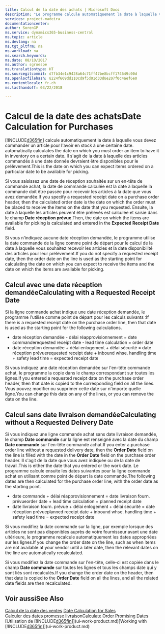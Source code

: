 ```yaml
---
title: Calcul de la date des achats | Microsoft Docs
description: "Le programme calcule automatiquement la date à laquelle vous devez commander un article pour l'avoir en stock à une certaine date. Il s'agit de la date à laquelle des articles commandés à une date donnée devraient être disponibles pour le prélèvement."
services: project-madeira
documentationcenter: 
author: SorenGP
ms.service: dynamics365-business-central
ms.topic: article
ms.devlang: na
ms.tgt_pltfrm: na
ms.workload: na
ms.search.keywords: 
ms.date: 08/10/2017
ms.author: sgroespe
ms.translationtype: HT
ms.sourcegitcommit: d7fb34e1c9428a64c71ff47be8bcff174649c00d
ms.openlocfilehash: 8224f609dd110cd9f5d01d33d8e207f0c4aef6e0
ms.contentlocale: fr-ch
ms.lasthandoff: 03/22/2018

---
```

# <a name="date-calculation-for-purchases"></a><span data-ttu-id="63792-104">Calcul de la date des achats</span><span class="sxs-lookup"><span data-stu-id="63792-104">Date Calculation for Purchases</span></span>
[!INCLUDE[d365fin](includes/d365fin_md.md)]<span data-ttu-id="63792-105"> calcule automatiquement la date à laquelle vous devez commander un article pour l'avoir en stock à une certaine date.</span><span class="sxs-lookup"><span data-stu-id="63792-105"> automatically calculates the date on which you must order an item to have it in inventory on a certain date.</span></span> <span data-ttu-id="63792-106">Il s'agit de la date à laquelle des articles commandés à une date donnée devraient être disponibles pour le prélèvement.</span><span class="sxs-lookup"><span data-stu-id="63792-106">This is the date on which you can expect items ordered on a particular date to be available for picking.</span></span>  

<span data-ttu-id="63792-107">Si vous saisissez une date de réception souhaitée sur un en-tête de commande achat, la date de commande calculée est la date à laquelle la commande doit être passée pour recevoir les articles à la date que vous avez demandée.</span><span class="sxs-lookup"><span data-stu-id="63792-107">If you specify a requested receipt date on a purchase order header, then the calculated order date is the date on which the order must be placed to receive the items on the date that you requested.</span></span> <span data-ttu-id="63792-108">Ensuite, la date à laquelle les articles peuvent être prélevés est calculée et saisie dans le champ **Date réception prévue**.</span><span class="sxs-lookup"><span data-stu-id="63792-108">Then, the date on which the items are available for picking is calculated and entered in the **Expected Receipt Date** field.</span></span>  

<span data-ttu-id="63792-109">Si vous n'indiquez aucune date réception demandée, le programme utilise la date commande de la ligne comme point de départ pour le calcul de la date à laquelle vous souhaitez recevoir les articles et la date disponibilité des articles pour leur prélèvement.</span><span class="sxs-lookup"><span data-stu-id="63792-109">If you do not specify a requested receipt date, then the order date on the line is used as the starting point for calculating the date on which you can expect to receive the items and the date on which the items are available for picking.</span></span>  

## <a name="calculating-with-a-requested-receipt-date"></a><span data-ttu-id="63792-110">Calcul avec une date réception demandée</span><span class="sxs-lookup"><span data-stu-id="63792-110">Calculating with a Requested Receipt Date</span></span>  
<span data-ttu-id="63792-111">Si la ligne commande achat indique une date réception demandée, le programme l'utilise comme point de départ pour les calculs suivants :</span><span class="sxs-lookup"><span data-stu-id="63792-111">If there is a requested receipt date on the purchase order line, then that date is used as the starting point for the following calculations.</span></span>  

- <span data-ttu-id="63792-112">date réception demandée - délai réapprovisionnement = date commande</span><span class="sxs-lookup"><span data-stu-id="63792-112">requested receipt date - lead time calculation = order date</span></span>  
- <span data-ttu-id="63792-113">date réception demandée + délai enlogement + délai sécurité = date réception prévue</span><span class="sxs-lookup"><span data-stu-id="63792-113">requested receipt date + inbound whse. handling time + safety lead time = expected receipt date</span></span>  

<span data-ttu-id="63792-114">Si vous indiquez une date réception demandée sur l'en-tête commande achat, le programme la copie dans le champ correspondant sur toutes les lignes.</span><span class="sxs-lookup"><span data-stu-id="63792-114">If you entered a requested receipt date on the purchase order header, then that date is copied to the corresponding field on all the lines.</span></span> <span data-ttu-id="63792-115">Vous pouvez modifier ou supprimer cette date sur n'importe quelle ligne.</span><span class="sxs-lookup"><span data-stu-id="63792-115">You can change this date on any of the lines, or you can remove the date on the line.</span></span>  

## <a name="calculating-without-a-requested-delivery-date"></a><span data-ttu-id="63792-116">Calcul sans date livraison demandée</span><span class="sxs-lookup"><span data-stu-id="63792-116">Calculating without a Requested Delivery Date</span></span>  
<span data-ttu-id="63792-117">Si vous indiquez une ligne commande achat sans date livraison demandée, le champ **Date commande** sur la ligne est renseigné avec la date du champ **Date commande** sur l'en\-tête commande achat.</span><span class="sxs-lookup"><span data-stu-id="63792-117">If you enter a purchase order line without a requested delivery date, then the **Order Date** field on the line is filled with the date in the **Order Date** field on the purchase order header.</span></span> <span data-ttu-id="63792-118">Il s'agit de la date que vous avez indiquée ou de la date de travail.</span><span class="sxs-lookup"><span data-stu-id="63792-118">This is either the date that you entered or the work date.</span></span> <span data-ttu-id="63792-119">Le programme calcule ensuite les dates suivantes pour la ligne commande achat en utilisant comme point de départ la date commande.</span><span class="sxs-lookup"><span data-stu-id="63792-119">The following dates are then calculated for the purchase order line, with the order date as the starting point.</span></span>  

- <span data-ttu-id="63792-120">date commande + délai réapprovisionnement = date livraison fourn. prévue</span><span class="sxs-lookup"><span data-stu-id="63792-120">order date + lead time calculation = planned receipt date</span></span>  
- <span data-ttu-id="63792-121">date livraison fourn. prévue + délai enlogement + délai sécurité = date réception prévue</span><span class="sxs-lookup"><span data-stu-id="63792-121">planned receipt date + inbound whse. handling time + safety lead time = expected receipt date</span></span>  

<span data-ttu-id="63792-122">Si vous modifiez la date commande sur la ligne, par exemple lorsque des articles ne sont pas disponibles auprès de votre fournisseur avant une date ultérieure, le programme recalcule automatiquement les dates appropriées sur les lignes.</span><span class="sxs-lookup"><span data-stu-id="63792-122">If you change the order date on the line, such as when items are not available at your vendor until a later date, then the relevant dates on the line are automatically recalculated.</span></span>  

<span data-ttu-id="63792-123">Si vous modifiez la date commande sur l'en\-tête, celle\-ci est copiée dans le champ **Date commande** sur toutes les lignes et tous les champs date qui y sont liés sont recalculés.</span><span class="sxs-lookup"><span data-stu-id="63792-123">If you change the order date on the header, then that date is copied to the **Order Date** field on all the lines, and all the related date fields are then recalculated.</span></span>  

## <a name="see-also"></a><span data-ttu-id="63792-124">Voir aussi</span><span class="sxs-lookup"><span data-stu-id="63792-124">See Also</span></span>  
 <span data-ttu-id="63792-125">[Calcul de la date des ventes](sales-date-calculation-for-sales.md) </span><span class="sxs-lookup"><span data-stu-id="63792-125">[Date Calculation for Sales](sales-date-calculation-for-sales.md) </span></span>  
 [<span data-ttu-id="63792-126">Calculer des dates promesse livraison</span><span class="sxs-lookup"><span data-stu-id="63792-126">Calculate Order Promising Dates</span></span>](sales-how-to-calculate-order-promising-dates.md)  
 <span data-ttu-id="63792-127">[Utilisation de [!INCLUDE[d365fin](includes/d365fin_md.md)]](ui-work-product.md)</span><span class="sxs-lookup"><span data-stu-id="63792-127">[Working with [!INCLUDE[d365fin](includes/d365fin_md.md)]](ui-work-product.md)</span></span>

